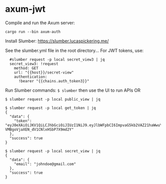 # axum-jwt

Compile and run the Axum server:
```
cargo run --bin axum-auth
```

Install Slumber:
https://slumber.lucaspickering.me/

See the slumber.yml file in the root directory...
For JWT tokens, use:
```
  #slumber request -p local secret_view3 | jq
  secret_view3: !request
    method: GET
    url: "{{host}}/secret-view"
    authentication:
      !bearer "{{chains.auth_token3}}"
```

Run Slumber commands:
`$ slumber` then use the UI to run APIs
OR
```
$ slumber request -p local public_view | jq

$ slumber request -p local get_token | jq
{
  "data": {
    "token": "eyJ0eXAiOiJKV1QiLCJhbGciOiJIUzI1NiJ9.eyJlbWFpbCI6ImpvaG5kb2VAZ21haWwuY29tIiwiZXhwIjoxNzE3MTc0MTg5fQ.CmJoHeHBT_fi-VMBgoVjaXEN_dV1CNlxHSbP7X9md2Y"
  },
  "success": true
}

$ slumber request -p local secret_view | jq
{
  "data": {
    "email": "johndoe@gmail.com"
  },
  "success": true
}
```